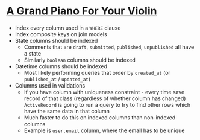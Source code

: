 # [A Grand Piano For Your Violin](https://robots.thoughtbot.com/a-grand-piano-for-your-violin)

* Index every column used in a `WHERE` clause
* Index composite keys on join models
* State columns should be indexed
  * Comments that are `draft`, `submitted`, `published`, `unpublished` all have a state
  * Similarly `boolean` columns should be indexed
* Datetime columns should be indexed
  * Most likely performing queries that order by `created_at` (or `published_at` / `updated_at`)
* Columns used in validations
  * If you have column with uniqueness constraint - every time save record of that class (regardless of whether column has changed) `ActiveRecord` is going to run a query to try to find other rows which have the same data in that column
  * Much faster to do this on indexed columns than non-indexed columns
  * Example is `user.email` column, where the email has to be unique
